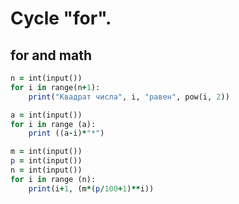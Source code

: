Cycle "for".
=============
for and math 
------------
````````````ruby
n = int(input())
for i in range(n+1):
    print("Квадрат числа", i, "равен", pow(i, 2))
``````````````````
````````````ruby
a = int(input())
for i in range (a):
    print ((a-i)*"*")
``````````````````
````````````ruby
m = int(input())
p = int(input())
n = int(input())
for i in range (n):
    print(i+1, (m*(p/100+1)**i))
``````````````````
